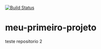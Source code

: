 [![Build Status](https://travis-ci.org/leandrorodrig/meu-primeiro-projeto.svg?branch=master)](https://travis-ci.org/leandrorodrig/meu-primeiro-projeto)
# meu-primeiro-projeto
teste repositorio 2
